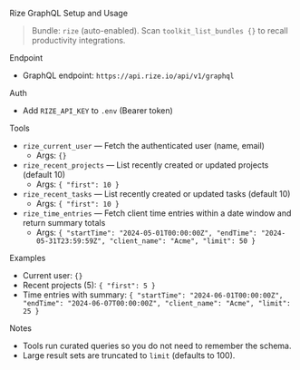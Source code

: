 Rize GraphQL Setup and Usage

> Bundle: `rize` (auto-enabled). Scan `toolkit_list_bundles {}` to recall productivity integrations.

Endpoint
- GraphQL endpoint: `https://api.rize.io/api/v1/graphql`

Auth
- Add `RIZE_API_KEY` to `.env` (Bearer token)

Tools
- `rize_current_user` — Fetch the authenticated user (name, email)
  - Args: `{}`
- `rize_recent_projects` — List recently created or updated projects (default 10)
  - Args: `{ "first": 10 }`
- `rize_recent_tasks` — List recently created or updated tasks (default 10)
  - Args: `{ "first": 10 }`
- `rize_time_entries` — Fetch client time entries within a date window and return summary totals
  - Args: `{ "startTime": "2024-05-01T00:00:00Z", "endTime": "2024-05-31T23:59:59Z", "client_name": "Acme", "limit": 50 }`

Examples
- Current user: `{}`
- Recent projects (5): `{ "first": 5 }`
- Time entries with summary: `{ "startTime": "2024-06-01T00:00:00Z", "endTime": "2024-06-07T00:00:00Z", "client_name": "Acme", "limit": 25 }`

Notes
- Tools run curated queries so you do not need to remember the schema.
- Large result sets are truncated to `limit` (defaults to 100).
